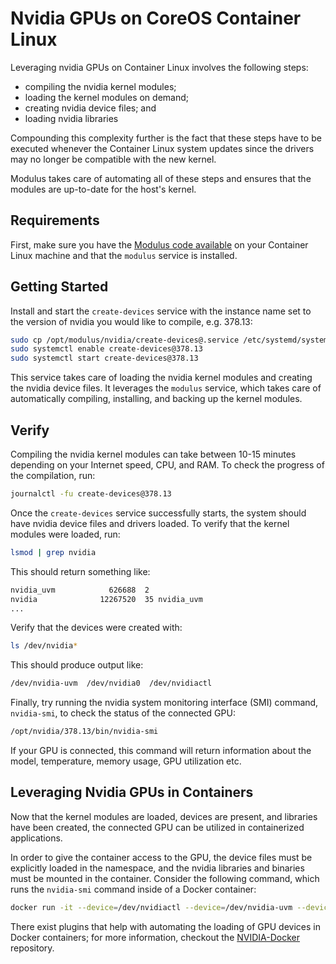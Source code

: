 # Nvidia GPUs on CoreOS Container Linux
Leveraging nvidia GPUs on Container Linux involves the following steps:
* compiling the nvidia kernel modules;
* loading the kernel modules on demand;
* creating nvidia device files; and
* loading nvidia libraries

Compounding this complexity further is the fact that these steps have to be executed whenever the Container Linux system updates since the drivers may no longer be compatible with the new kernel.

Modulus takes care of automating all of these steps and ensures that the modules are up-to-date for the host's kernel.

## Requirements
First, make sure you have the [Modulus code available](https://github.com/squat/modulus#installation) on your Container Linux machine and that the `modulus` service is installed.

## Getting Started
Install and start the `create-devices` service with the instance name set to the version of nvidia you would like to compile, e.g. 378.13:
```sh
sudo cp /opt/modulus/nvidia/create-devices@.service /etc/systemd/system/create-devices@.service
sudo systemctl enable create-devices@378.13
sudo systemctl start create-devices@378.13
```

This service takes care of loading the nvidia kernel modules and creating the nvidia device files. It leverages the `modulus` service, which takes care of automatically compiling, installing, and backing up the kernel modules.

## Verify
Compiling the nvidia kernel modules can take between 10-15 minutes depending on your Internet speed, CPU, and RAM. To check the progress of the compilation, run:
```sh
journalctl -fu create-devices@378.13
```

Once the `create-devices` service successfully starts, the system should have nvidia device files and drivers loaded. To verify that the kernel modules were loaded, run:
```sh
lsmod | grep nvidia
```

This should return something like:
```sh
nvidia_uvm            626688  2
nvidia              12267520  35 nvidia_uvm
...
```

Verify that the devices were created with:
```sh
ls /dev/nvidia*
```

This should produce output like:
```sh
/dev/nvidia-uvm  /dev/nvidia0  /dev/nvidiactl
```

Finally, try running the nvidia system monitoring interface (SMI) command, `nvidia-smi`, to check the status of the connected GPU:
```sh
/opt/nvidia/378.13/bin/nvidia-smi
```

If your GPU is connected, this command will return information about the model, temperature, memory usage, GPU utilization etc.

## Leveraging Nvidia GPUs in Containers
Now that the kernel modules are loaded, devices are present, and libraries have been created, the connected GPU can be utilized in containerized applications.

In order to give the container access to the GPU, the device files must be explicitly loaded in the namespace, and the nvidia libraries and binaries must be mounted in the container. Consider the following command, which runs the `nvidia-smi` command inside of a Docker container:
```sh
docker run -it --device=/dev/nvidiactl --device=/dev/nvidia-uvm --device=/dev/nvidia0 --volume=/opt/nvidia/378.13:/usr/local/nvidia:ro --entrypoint=nvidia-smi nvidia/cuda:8.0-cudnn5-devel
```

There exist plugins that help with automating the loading of GPU devices in Docker containers; for more information, checkout the [NVIDIA-Docker](https://github.com/NVIDIA/nvidia-docker) repository.
